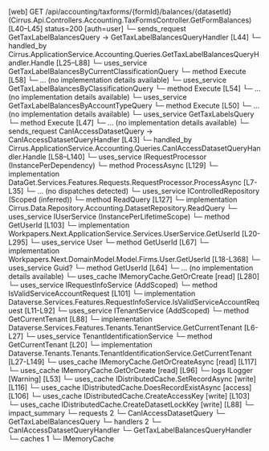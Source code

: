 [web] GET /api/accounting/taxforms/{formId}/balances/{datasetId}  (Cirrus.Api.Controllers.Accounting.TaxFormsController.GetFormBalances)  [L40–L45] status=200 [auth=user]
  └─ sends_request GetTaxLabelBalancesQuery -> GetTaxLabelBalancesQueryHandler [L44]
    └─ handled_by Cirrus.ApplicationService.Accounting.Queries.GetTaxLabelBalancesQueryHandler.Handle [L25–L88]
      └─ uses_service GetTaxLabelBalancesByCurrentClassificationQuery
        └─ method Execute [L58]
          └─ ... (no implementation details available)
      └─ uses_service GetTaxLabelBalancesByClassificationQuery
        └─ method Execute [L54]
          └─ ... (no implementation details available)
      └─ uses_service GetTaxLabelBalancesByAccountTypeQuery
        └─ method Execute [L50]
          └─ ... (no implementation details available)
      └─ uses_service GetTaxLabelsQuery
        └─ method Execute [L47]
          └─ ... (no implementation details available)
  └─ sends_request CanIAccessDatasetQuery -> CanIAccessDatasetQueryHandler [L43]
    └─ handled_by Cirrus.ApplicationService.Accounting.Queries.CanIAccessDatasetQueryHandler.Handle [L58–L140]
      └─ uses_service IRequestProcessor (InstancePerDependency)
        └─ method ProcessAsync [L129]
          └─ implementation DataGet.Services.Features.Requests.RequestProcessor.ProcessAsync [L7-L35]
            └─ ... (no dispatches detected)
      └─ uses_service IControlledRepository<Dataset> (Scoped (inferred))
        └─ method ReadQuery [L127]
          └─ implementation Cirrus.Data.Repository.Accounting.DatasetRepository.ReadQuery
      └─ uses_service IUserService (InstancePerLifetimeScope)
        └─ method GetUserId [L103]
          └─ implementation Workpapers.Next.ApplicationService.Services.UserService.GetUserId [L20-L295]
            └─ uses_service User
              └─ method GetUserId [L67]
                └─ implementation Workpapers.Next.DomainModel.Model.Firms.User.GetUserId [L18-L368]
            └─ uses_service Guid?
              └─ method GetUserId [L64]
                └─ ... (no implementation details available)
            └─ uses_cache IMemoryCache.GetOrCreate [read] [L280]
      └─ uses_service IRequestInfoService (AddScoped)
        └─ method IsValidServiceAccountRequest [L101]
          └─ implementation Dataverse.Services.Features.RequestInfoService.IsValidServiceAccountRequest [L11-L92]
      └─ uses_service ITenantService (AddScoped)
        └─ method GetCurrentTenant [L88]
          └─ implementation Dataverse.Services.Features.Tenants.TenantService.GetCurrentTenant [L6-L27]
            └─ uses_service TenantIdentificationService
              └─ method GetCurrentTenant [L20]
                └─ implementation Dataverse.Tenants.Tenants.TenantIdentificationService.GetCurrentTenant [L27-L149]
                  └─ uses_cache IMemoryCache.GetOrCreateAsync [read] [L117]
                  └─ uses_cache IMemoryCache.GetOrCreate [read] [L96]
                  └─ logs ILogger<ITenantIdentificationService> [Warning] [L53]
      └─ uses_cache IDistributedCache.SetRecordAsync [write] [L116]
      └─ uses_cache IDistributedCache.DoesRecordExistAsync [access] [L106]
      └─ uses_cache IDistributedCache.CreateAccessKey [write] [L103]
      └─ uses_cache IDistributedCache.CreateDatasetLockKey [write] [L88]
  └─ impact_summary
    └─ requests 2
      └─ CanIAccessDatasetQuery
      └─ GetTaxLabelBalancesQuery
    └─ handlers 2
      └─ CanIAccessDatasetQueryHandler
      └─ GetTaxLabelBalancesQueryHandler
    └─ caches 1
      └─ IMemoryCache

